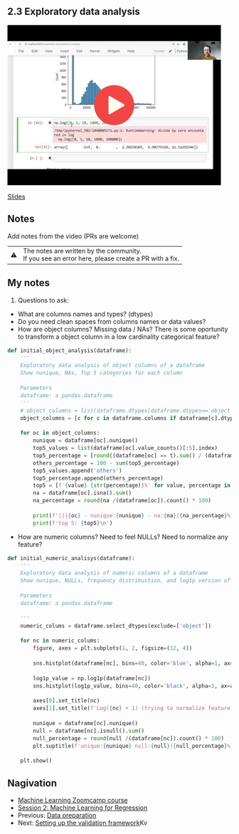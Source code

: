 
## 2.3 Exploratory data analysis

<a href="https://www.youtube.com/watch?v=k6k8sQ0GhPM"><img src="images/thumbnail-2-03.jpg"></a>

[Slides](https://www.slideshare.net/AlexeyGrigorev/ml-zoomcamp-2-slides)


## Notes

Add notes from the video (PRs are welcome)

<table>
   <tr>
      <td>⚠️</td>
      <td>
         The notes are written by the community. <br>
         If you see an error here, please create a PR with a fix.
      </td>
   </tr>
</table>

## My notes
1. Questions to ask:
- What are columns names and types? (dtypes)
- Do you need clean spaces from columns names or data values?
- How are object columns? Missing data / NAs? There is some oportunity to transform a object column in a low cardinality categorical feature?
```python
def initial_object_analysis(dataframe):
    '''
    Exploratory data analysis of object columns of a dataframe
    Show nunique, NAs, Top 5 categories for each column
    
    Parameters
    dataframe: a pandas.dataframe    
    '''
    # object_columns = list(dataframe.dtypes[dataframe.dtypes=='object'].index)
    object_columns = [c for c in dataframe.columns if dataframe[c].dtype == 'object']

    for oc in object_columns:
        nunique = dataframe[oc].nunique()
        top5_values = list(dataframe[oc].value_counts()[:5].index)
        top5_percentage = [round((dataframe[oc] == t).sum() / (dataframe[oc]).count() * 100) for t in top5_values]
        others_percentage = 100 - sum(top5_percentage)
        top5_values.append('others')
        top5_percentage.append(others_percentage)
        top5 = [f'{value} {str(percentage)}%' for value, percentage in zip(top5_values,top5_percentage)]
        na = dataframe[oc].isna().sum()
        na_percentage = round(na /(dataframe[oc]).count() * 100)
        
        print(f'|||{oc} - nunique:{nunique} - na:{na}({na_percentage}%)|||')
        print(f'top 5: {top5}\n')
```

- How are numeric columns? Need to feel NULLs? Need to normalize any feature? 
```python
def initial_numeric_analisys(dataframe):
    ''' 
    Exploratory data analysis of numeric columns of a dataframe
    Show nunique, NULLs, frequency distribuition, and log1p version of values

    Parameters
    dataframe: a pandas.dataframe
        
    '''
    numeric_colums = dataframe.select_dtypes(exclude=['object'])

    for nc in numeric_colums:
        figure, axes = plt.subplots(1, 2, figsize=(12, 4))

        sns.histplot(dataframe[nc], bins=40, color='blue', alpha=1, ax=axes[0])

        log1p_value = np.log1p(dataframe[nc])
        sns.histplot(log1p_value, bins=40, color='black', alpha=1, ax=axes[1])

        axes[0].set_title(nc)
        axes[1].set_title(f'Log({nc} + 1) (trying to normalize feature)')

        nunique = dataframe[nc].nunique()
        null = dataframe[nc].isnull().sum()
        null_percentage = round(null /(dataframe[nc]).count() * 100)
        plt.suptitle(f'unique:{nunique} null:{null}({null_percentage}%)') 
        
    plt.show()
```

## Nagivation

* [Machine Learning Zoomcamp course](../)
* [Session 2: Machine Learning for Regression](./)
* Previous: [Data preparation](02-data-preparation.md)
* Next: [Setting up the validation framework](04-validation-framework.md)Kv